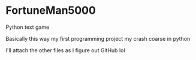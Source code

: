 # FortuneMan5000
Python text game

Basically this way my first programming project
my crash coarse in python

I'll attach the other files as I figure out GitHub lol
